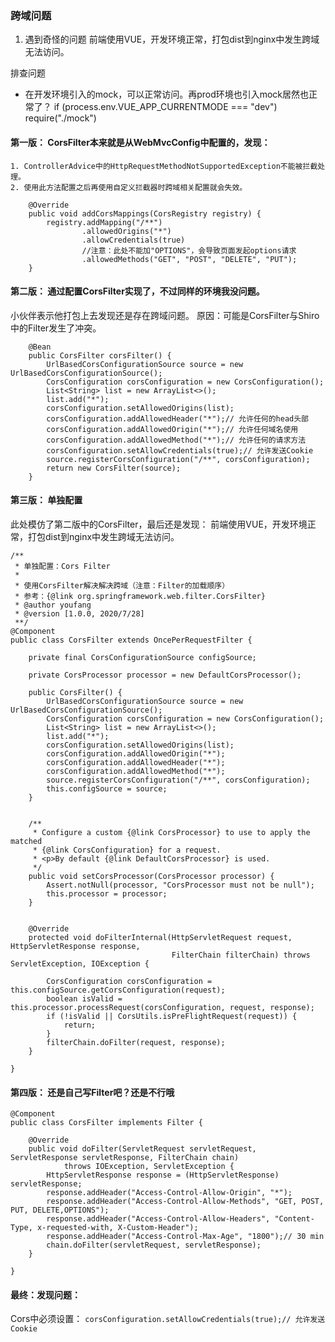 ### 跨域问题


1. 遇到奇怪的问题
前端使用VUE，开发环境正常，打包dist到nginx中发生跨域无法访问。

排查问题
- 在开发环境引入的mock，可以正常访问。再prod环境也引入mock居然也正常了？
if (process.env.VUE_APP_CURRENTMODE === "dev") require("./mock")

#### 第一版： CorsFilter本来就是从WebMvcConfig中配置的，发现：
    1. ControllerAdvice中的HttpRequestMethodNotSupportedException不能被拦截处理。
    2. 使用此方法配置之后再使用自定义拦截器时跨域相关配置就会失效。
```
    @Override
    public void addCorsMappings(CorsRegistry registry) {
        registry.addMapping("/**")
                .allowedOrigins("*")
                .allowCredentials(true)
                //注意：此处不能加"OPTIONS"，会导致页面发起options请求
                .allowedMethods("GET", "POST", "DELETE", "PUT");
    }
```
#### 第二版： 通过配置CorsFilter实现了，不过同样的环境我没问题。
小伙伴表示他打包上去发现还是存在跨域问题。
原因：可能是CorsFilter与Shiro中的Filter发生了冲突。
```
    @Bean
    public CorsFilter corsFilter() {
        UrlBasedCorsConfigurationSource source = new UrlBasedCorsConfigurationSource();
        CorsConfiguration corsConfiguration = new CorsConfiguration();
        List<String> list = new ArrayList<>();
        list.add("*");
        corsConfiguration.setAllowedOrigins(list);
        corsConfiguration.addAllowedHeader("*");// 允许任何的head头部
        corsConfiguration.addAllowedOrigin("*");// 允许任何域名使用
        corsConfiguration.addAllowedMethod("*");// 允许任何的请求方法
        corsConfiguration.setAllowCredentials(true);// 允许发送Cookie
        source.registerCorsConfiguration("/**", corsConfiguration);
        return new CorsFilter(source);
    }
```
#### 第三版： 单独配置
此处模仿了第二版中的CorsFilter，最后还是发现：
前端使用VUE，开发环境正常，打包dist到nginx中发生跨域无法访问。
```
/**
 * 单独配置：Cors Filter
 *
 * 使用CorsFilter解决解决跨域（注意：Filter的加载顺序）
 * 参考：{@link org.springframework.web.filter.CorsFilter}
 * @author youfang
 * @version [1.0.0, 2020/7/28]
 **/
@Component
public class CorsFilter extends OncePerRequestFilter {

    private final CorsConfigurationSource configSource;

    private CorsProcessor processor = new DefaultCorsProcessor();

    public CorsFilter() {
        UrlBasedCorsConfigurationSource source = new UrlBasedCorsConfigurationSource();
        CorsConfiguration corsConfiguration = new CorsConfiguration();
        List<String> list = new ArrayList<>();
        list.add("*");
        corsConfiguration.setAllowedOrigins(list);
        corsConfiguration.addAllowedOrigin("*");
        corsConfiguration.addAllowedHeader("*");
        corsConfiguration.addAllowedMethod("*");
        source.registerCorsConfiguration("/**", corsConfiguration);
        this.configSource = source;
    }


    /**
     * Configure a custom {@link CorsProcessor} to use to apply the matched
     * {@link CorsConfiguration} for a request.
     * <p>By default {@link DefaultCorsProcessor} is used.
     */
    public void setCorsProcessor(CorsProcessor processor) {
        Assert.notNull(processor, "CorsProcessor must not be null");
        this.processor = processor;
    }


    @Override
    protected void doFilterInternal(HttpServletRequest request, HttpServletResponse response,
                                    FilterChain filterChain) throws ServletException, IOException {

        CorsConfiguration corsConfiguration = this.configSource.getCorsConfiguration(request);
        boolean isValid = this.processor.processRequest(corsConfiguration, request, response);
        if (!isValid || CorsUtils.isPreFlightRequest(request)) {
            return;
        }
        filterChain.doFilter(request, response);
    }

}
```

#### 第四版： 还是自己写Filter吧？还是不行哦
```
@Component
public class CorsFilter implements Filter {

    @Override
    public void doFilter(ServletRequest servletRequest, ServletResponse servletResponse, FilterChain chain)
            throws IOException, ServletException {
        HttpServletResponse response = (HttpServletResponse) servletResponse;
        response.addHeader("Access-Control-Allow-Origin", "*");
        response.addHeader("Access-Control-Allow-Methods", "GET, POST, PUT, DELETE,OPTIONS");
        response.addHeader("Access-Control-Allow-Headers", "Content-Type, x-requested-with, X-Custom-Header");
        response.addHeader("Access-Control-Max-Age", "1800");// 30 min
        chain.doFilter(servletRequest, servletResponse);
    }

}
```
#### 最终：发现问题：
Cors中必须设置：
`corsConfiguration.setAllowCredentials(true);// 允许发送Cookie`
